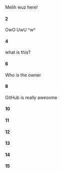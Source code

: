 Melih wuz here!
#### 2
OwO UwU ^w^
#### 4
what is this?
#### 6
Who is the owner 
#### 8

GitHub is really awesome

#### 10
#### 11
#### 12
#### 13
#### 14
#### 15